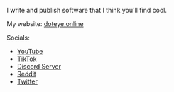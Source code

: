 I write and publish software that I think you'll find cool.

My website: [doteye.online](https://doteye.online)

Socials:
- [YouTube](https://www.youtube.com/DotEyeOnline)
- [TikTok](https://www.tiktok.com/@doteyeonline)
- [Discord Server](https://discord.gg/tykwEuuYCt)
- [Reddit](https://reddit.com/u/DotEyeOnline)
- [Twitter](https://twitter.com/DotEyeOnline)
